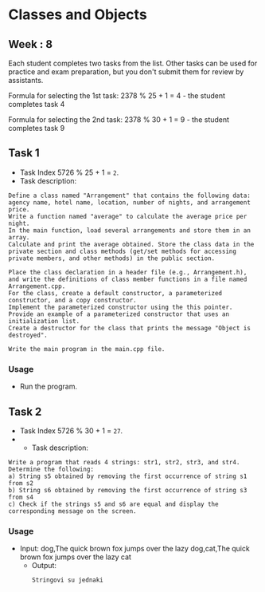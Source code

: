 # Classes and Objects

## Week : 8

Each student completes two tasks from the list. Other tasks can be used for practice and exam preparation, but you don't
submit them for review by assistants.

Formula for selecting the 1st task: 2378 % 25 + 1 = 4 - the student completes task 4

Formula for selecting the 2nd task: 2378 % 30 + 1 = 9 - the student completes task 9

## Task 1

- Task Index 5726 % 25 + 1 = `2`.
- Task description:

```text
Define a class named "Arrangement" that contains the following data: agency name, hotel name, location, number of nights, and arrangement price. 
Write a function named "average" to calculate the average price per night.
In the main function, load several arrangements and store them in an array. 
Calculate and print the average obtained. Store the class data in the private section and class methods (get/set methods for accessing private members, and other methods) in the public section.

Place the class declaration in a header file (e.g., Arrangement.h), and write the definitions of class member functions in a file named Arrangement.cpp.
For the class, create a default constructor, a parameterized constructor, and a copy constructor. 
Implement the parameterized constructor using the this pointer.
Provide an example of a parameterized constructor that uses an initialization list. 
Create a destructor for the class that prints the message "Object is destroyed".

Write the main program in the main.cpp file.
```

### Usage

* Run the program.

## Task 2

- Task Index 5726 % 30 + 1 = `27`.
-
    - Task description:

```text
Write a program that reads 4 strings: str1, str2, str3, and str4. Determine the following:
a) String s5 obtained by removing the first occurrence of string s1 from s2
b) String s6 obtained by removing the first occurrence of string s3 from s4
c) Check if the strings s5 and s6 are equal and display the corresponding message on the screen.
```

### Usage

* Input: dog,The quick brown fox jumps over the lazy dog,cat,The quick brown fox jumps over the lazy cat
    * Output:
      ```text
      Stringovi su jednaki
      ```